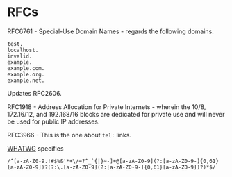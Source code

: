 # RFCs

RFC6761 - Special-Use Domain Names - regards the following domains:

    test.
    localhost.
    invalid.
    example.
    example.com.
    example.org.
    example.net.

Updates RFC2606.

RFC1918 - Address Allocation for Private Internets - wherein the 10/8,
172.16/12, and 192.168/16 blocks are dedicated for private use and
will never be used for public IP addresses.

RFC3966 - This is the one about `tel:` links.


[WHATWG](https://html.spec.whatwg.org/multipage/input.html#email-state-(type=email)) specifies 

    /^[a-zA-Z0-9.!#$%&'*+\/=?^_`{|}~-]+@[a-zA-Z0-9](?:[a-zA-Z0-9-]{0,61}[a-zA-Z0-9])?(?:\.[a-zA-Z0-9](?:[a-zA-Z0-9-]{0,61}[a-zA-Z0-9])?)*$/
